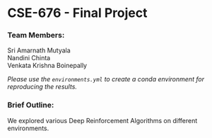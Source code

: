 # CSE-676 - Final Project

### Team Members:

Sri Amarnath Mutyala <br>
Nandini Chinta <br>
Venkata Krishna Boinepally

<i>Please use the `environments.yml` to create a conda environment for reproducing the results.</i>

### Brief Outline:

We explored various Deep Reinforcement Algorithms on different environments.
